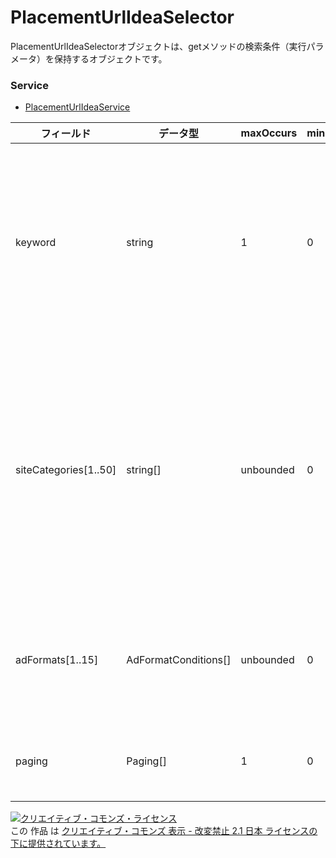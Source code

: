 # PlacementUrlIdeaSelector
PlacementUrlIdeaSelectorオブジェクトは、getメソッドの検索条件（実行パラメータ）を保持するオブジェクトです。
### Service
+ [PlacementUrlIdeaService](../services/PlacementUrlIdeaService.md)

| フィールド | データ型 | maxOccurs | minOccurs | response | add | set | remove | 説明 | 
|---|---|---|---|---|---|---|---|---|
| keyword| string| 1| 0| -| Ignore| Ignore| Ignore| 検索キーワードの配列です。<br>・URLを検索するためのキーワードです。<br>・部分一致です。<br>・スペース区切りでAND検索です。<br>・最大文字数250です。<br>・スペース区切りでの単語数は最大10個です。 |
| siteCategories[1..50]| string[]| unbounded| 0| -| Ignore| Ignore| Ignore| カテゴリの配列です。<br>・URLのカテゴリです。<br>・完全一致です。<br>・複数指定でOR検索です。<br>・TC-SC-xxxxxx で現される規定値です。<br>・DicitonaryService から返ってくるTC-SC-xxxxxxをそのまま指定です。<br>・最大50件です。 |
| adFormats[1..15]| AdFormatConditions[]| unbounded| 0| -| Ignore| Ignore| Ignore| 広告フォーマットの配列です。<br>・広告掲載フォーマットです。<br>・複数指定でOR検索です。<br>・最大配列数15件です。 |
| paging| Paging[]| 1| 0| -| Ignore| Ignore| Ignore| 返却結果の先頭位置と返却結果の数を指定です。<br>・最大500件です。 |
<a rel="license" href="http://creativecommons.org/licenses/by-nd/2.1/jp/"><img alt="クリエイティブ・コモンズ・ライセンス" style="border-width:0" src="https://i.creativecommons.org/l/by-nd/2.1/jp/88x31.png" /></a><br />この 作品 は <a rel="license" href="http://creativecommons.org/licenses/by-nd/2.1/jp/">クリエイティブ・コモンズ 表示 - 改変禁止 2.1 日本 ライセンスの下に提供されています。</a>
